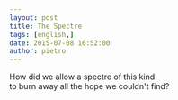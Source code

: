 ```yaml
---
layout: post
title: The Spectre
tags: [english,]
date: 2015-07-08 16:52:00
author: pietro
---
```

How did we allow a spectre of this kind<br/>to burn away all the hope we couldn't find?
